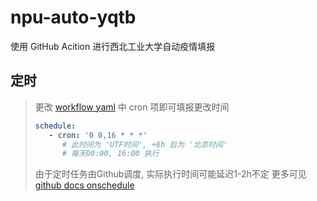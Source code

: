 # npu-auto-yqtb
使用 GitHub Acition 进行西北工业大学自动疫情填报

## 定时

> 更改 [workflow yaml](.github/workflows/main.yml) 中 cron 项即可填报更改时间
>
> ``` yaml
> schedule:
>    - cron: '0 0,16 * * *' 
>       # 此时间为 'UTF时间', +8h 后为 '北京时间'
>       # 每天00:00, 16:00 执行
> ```
> 由于定时任务由Github调度, 实际执行时间可能延迟1-2h不定
> 更多可见 [github docs onschedule](https://docs.github.com/cn/actions/using-workflows/workflow-syntax-for-github-actions#onschedule)
